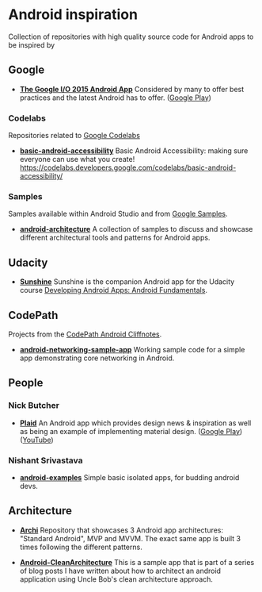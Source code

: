 # Android inspiration
Collection of repositories with high quality source code for Android apps to be inspired by


## Google

- **[The Google I/O 2015 Android App](https://github.com/google/iosched)** 
Considered by many to offer best practices and the latest Android has to offer. 
([Google Play](https://play.google.com/store/apps/details?id=com.google.samples.apps.iosched))

### Codelabs

Repositories related to [Google Codelabs](https://codelabs.developers.google.com/)

- **[basic-android-accessibility](https://github.com/googlecodelabs/basic-android-accessibility)** 
Basic Android Accessibility: making sure everyone can use what you create! https://codelabs.developers.google.com/codelabs/basic-android-accessibility/

### Samples

Samples available within Android Studio and from [Google Samples](https://github.com/googlesamples/).

- **[android-architecture](https://github.com/googlesamples/android-architecture)** 
A collection of samples to discuss and showcase different architectural tools and patterns for Android apps.

## Udacity 

- **[Sunshine](https://github.com/udacity/Sunshine-Version-2)** 
Sunshine is the companion Android app for the Udacity course [Developing Android Apps: Android Fundamentals](https://www.udacity.com/course/ud853).

## CodePath

Projects from the [CodePath Android Cliffnotes](https://github.com/codepath/android_guides/wiki).

- **[android-networking-sample-app](https://github.com/codepath/android-networking-sample-app)**
Working sample code for a simple app demonstrating core networking in Android.

## People

### Nick Butcher

- **[Plaid](https://github.com/nickbutcher/plaid)** 
An Android app which provides design news & inspiration as well as being an example of implementing material design.
([Google Play](https://play.google.com/store/apps/details?id=io.plaidapp&ah=ZrcFudNw2_tNQJgtSd4aUJbcLpY))
([YouTube](https://www.youtube.com/watch?v=EjTJIDKT72M&feature=youtu.be))


### Nishant Srivastava

- **[android-examples](https://github.com/nisrulz/android-examples)** 
Simple basic isolated apps, for budding android devs.

## Architecture

- **[Archi](https://github.com/ivacf/archi)**
Repository that showcases 3 Android app architectures: "Standard Android", MVP and MVVM. The exact same app is built 3 times following the different patterns.

- **[Android-CleanArchitecture](https://github.com/android10/Android-CleanArchitecture)**
This is a sample app that is part of a series of blog posts I have written about how to architect an android application using Uncle Bob's clean architecture approach.
